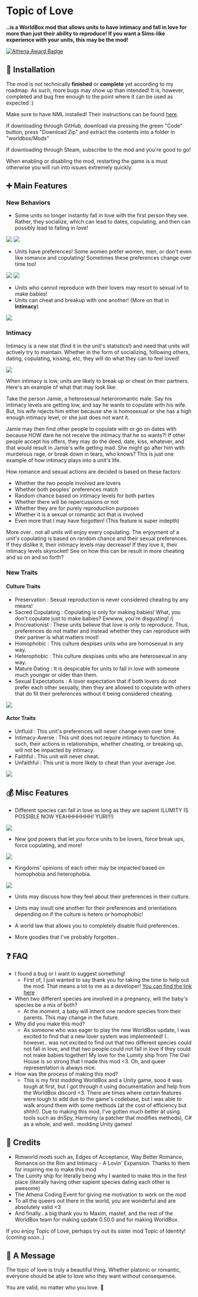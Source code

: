 ﻿# Topic of Love
**..is a WorldBox mod that allows units to have intimacy and fall in love for more than just their ability to reproduce! If you want a Sims-like experience with your units, this may be the mod!**

[![Athena Award Badge](https://img.shields.io/endpoint?url=https%3A%2F%2Faward.athena.hackclub.com%2Fapi%2Fbadge)](https://award.athena.hackclub.com?utm_source=readme)

## 📩 Installation
The mod is not technically **finished** or **complete** yet according to my roadmap. As such, more bugs may show up than intended!  It is, however, completed and bug free enough to the point where it can be used as expected :)

Make sure to have NML installed! Their instructions can be found [here](https://github.com/WorldBoxOpenMods/ModLoader/blob/master/README.md).

If downloading through GitHub, download via pressing the green "Code" button, press "Download Zip" and extract the contents into a folder in "worldbox/Mods"

If downloading through Steam, subscribe to the mod and you're good to go!

When enabling or disabling the mod, restarting the game is a must otherwise you will run into issues extremely quickly.

## ➕ Main Features
### New Behaviors
- Some units no longer instantly fall in love with the first person they see. Rather, they socialize, which can lead to dates, copulating, and then can possibly lead to falling in love!

<img src=https://i.imgur.com/SabJUUU.gif>

<img src=https://i.imgur.com/QhZKse2.png>

- Units have preferences! Some women prefer women, men, or don't even like romance and copulating! Sometimes these preferences change over time too!

<img src=https://i.imgur.com/HZyVpcR.gif>

<img src=https://i.imgur.com/eAdVeL8.png>

- Units who cannot reproduce with their lovers may resort to sexual ivf to make babies!
- Units can cheat and breakup with one another! (More on that in **Intimacy**)

<img src=https://i.imgur.com/WIdunXO.png>

### Intimacy
Intimacy is a new stat (find it in the unit's statistics!) and need that units will actively try to maintain. Whether in the form of socializing, following others, dating, copulating, kissing, etc, they will do what they can to feel loved!

<img src=https://i.imgur.com/YUziNOm.png>

When intimacy is low, units are likely to break up or cheat on their partners. Here's an example of what that may look like:

Take the person Jamie, a heterosexual heteroromantic male. Say his intimacy levels are getting low, and say he wants to copulate with his wife. But, his wife rejects him either because she is homosexual or she has a high enough intimacy level, or she just does not want it.

Jamie may then find other people to copulate with or go on dates with because HOW dare he not receive the intimacy that he so wants?! If other people accept his offers, they may do the deed, date, kiss, whatever, and that would result in Jamie's wife getting mad. She might go after him with murderous rage, or break down in tears, who knows?  This is just one example of how intimacy plays into a unit's life.

How romance and sexual actions are decided is based on these factors:
- Whether the two people involved are lovers
- Whether both peoples' preferences match
- Random chance based on intimacy levels for both parties
- Whether there will be repercussions or not
- Whether they are for purely reproduction purposes
- Whether it is a sexual or romantic act that is involved
- Even more that I may have forgotten! (This feature is super indepth)

More over.. not all units will enjoy every copulating. The enjoyment of a unit's copulating is based on random chance and their sexual preferences. If they dislike it, their intimacy levels may decrease! If they love it, their intimacy levels skyrocket! See on how this can be result in more cheating and so on and so forth?

### New Traits
#### Culture Traits
- Preservation : Sexual reproduction is never considered cheating by any means!
- Sacred Copulating : Copulating is only for making babies! What, you don't copulate just to make babies? Ewwww, you're disgusting! /j 
- Procreationist : These units believe that love is only to reproduce. Thus, preferences do not matter and instead whether they can reproduce with their partner is what matters most!
- Homophobic : This culture despises units who are homosexual in any way.
- Heterophobic : This culture despises units who are heterosexual in any way.
- Mature Dating : It is despicable for units to fall in love with someone much younger or older than them.
- Sexual Expectations : A lover expectation that if both lovers do not prefer each other sexually, then they are allowed to copulate with others that do fit their preferences without it being considered cheating.

<img src=https://i.imgur.com/HNfitTm.png>

#### Actor Traits
- Unfluid : This unit's preferences will never change even over time.
- Intimacy-Averse : This unit does not require intimacy to function. As such, their actions in relationships, whether cheating, or breaking up, will not be impacted by intimacy. 
- Faithful : This unit will never cheat.
- Unfaithful : This unit is more likely to cheat than your average Joe.

<img src=https://i.imgur.com/3EAnIgR.png>

## 💰 Misc Features
- Different species can fall in love as long as they are sapient (LUMITY IS POSSIBLE NOW YEAHHHHHHH! YURI!!!)

<img src=https://i.imgur.com/INd6pl0.png>

- New god powers that let you force units to be lovers, force break ups, force copulating, and more!

<img src=https://i.imgur.com/XpFSYQ1.png>

- Kingdoms' opinions of each other may be impacted based on homophobia and heterophobia.

<img src=https://i.imgur.com/mXNwzr2.png>

- Units may discuss how they feel about their preferences in their culture.
- Units may insult one another for their preferences and orientations depending on if the culture is hetero or homophobic!
- A world law that allows you to completely disable fluid preferences.

- More goodies that I've probably forgotten..

## ❓ FAQ
- I found a bug or I want to suggest something!
  - First of, I just wanted to say thank you for taking the time to help out the mod. That means a lot to me as a developer! [You can find the link here](https://github.com/MianReplicate/Topic-of-Love/issues)
- When two different species are involved in a pregnancy, will the baby's species be a mix of both?
  - At the moment, a baby will inherit one random species from their parents. This may change in the future.
- Why did you make this mod?
  - As someone who was eager to play the new WorldBox update, I was excited to find that a new lover system was implemented! I.. however.. was not excited to find out that two different species could not fall in love, and that two people could not fall in love if they could not make babies together! My love for the Lumity ship from The Owl House is so strong that I made this mod <3. Oh, and queer representation is always nice.
- How was the process of making this mod?
  - This is my first modding WorldBox and a Unity game, sooo it was tough at first, but I got through it using documentation and help from the WorldBox discord <3. There are times where certain features were tough to add due to the game's codebase, but I was able to walk around them with some methods (at the cost of efficiency but shhh!). Due to making this mod, I've gotten much better at using tools such as dnSpy, Harmony (a patcher that modifies methods), C# as a whole, and well.. modding Unity games!

## 👏 Credits
- Rimworld mods such as, Edges of Acceptance, Way Better Romance, Romance on the Rim and Intimacy - A Lovin' Expansion. Thanks to them for inspiring me to make this mod
- The Lumity ship for literally being why I wanted to make this in the first place (literally having other sapient species dating each other is awesome)
- The Athena Coding Event for giving me motivation to work on the mod
- To all the queers out there in the world, you are wonderful and are absolutely valid <3
- And finally.. a big thank you to Maxim, mastef, and the rest of the WorldBox team for making update 0.50.0 and for making WorldBox.

If you enjoy Topic of Love, perhaps try out its sister mod Topic of Identity! (coming soon..)

## 💌 A Message
The topic of love is truly a beautiful thing. Whether platonic or romantic, everyone should be able to love who they want without consequence.

You are valid, no matter who you love. 💖